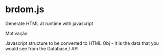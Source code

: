# brdom.js
Generate HTML at runtime with javascript

Motivação


Javascript structure to be converted to HTML
Obj - It is the data that you would see from the Database / API


